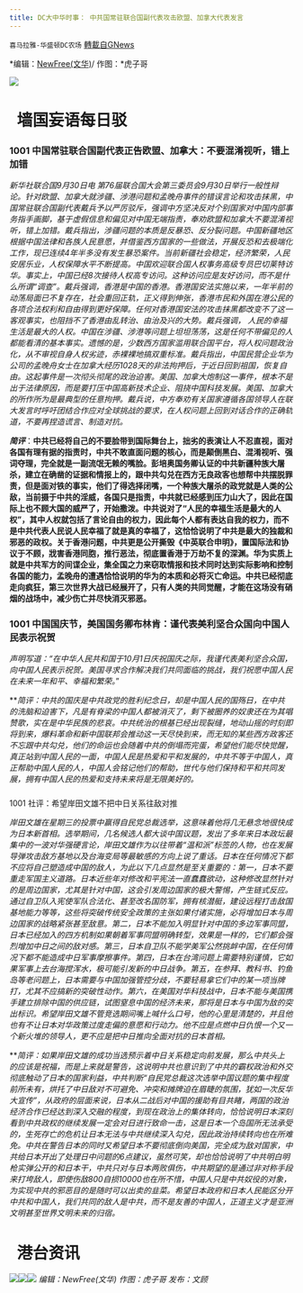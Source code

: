 ```yaml
---
title: DC大中华时事： 中共国常驻联合国副代表攻击欧盟、加拿大代表发言
---
```

`喜马拉雅-华盛顿DC农场` [轉載自GNews](https://gnews.org/zh-hans/1567603/)

*编辑：[NewFree(文华)](https://www.himalayawashingtondc.org/wp-admin/edit.php?post_type=post&amp;author=10)/ 作图：*虎子哥

![](http://himalayawashingtondc.org/wp-content/uploads/2021/08/ScreenShot-2021-08-01-at-17.25.09@2x.png)

#   墙国妄语每日驳

### 1001 中国常驻联合国副代表正告欧盟、加拿大：不要混淆视听，错上加错

*新华社联合国9月30日电 第76届联合国大会第三委员会9月30日举行一般性辩论。针对欧盟、加拿大就涉疆、涉港问题和孟晚舟事件的错误言论和攻击抹黑，中国常驻联合国副代表戴兵予以严厉驳斥，强调中方坚决反对个别国家对中国内部事务指手画脚，基于虚假信息和偏见对中国无端指责，奉劝欧盟和加拿大不要混淆视听，错上加错。戴兵指出，涉疆问题的本质是反暴恐、反分裂问题。中国新疆地区根据中国法律和各族人民意愿，并借鉴西方国家的一些做法，开展反恐和去极端化工作，现已连续4年半多没有发生暴恐案件。当前新疆社会稳定，经济繁荣，人民安居乐业，人权保障水平不断提高。中国欢迎联合国人权事务高级专员巴切莱特访华。事实上，中国已经8次接待人权高专访问。这种访问应是友好访问，而不是什么所谓“调查”。戴兵强调，香港是中国的香港。香港国安法实施以来，一年半前的动荡局面已不复存在，社会重回正轨，正义得到伸张，香港市民和外国在港公民的各项合法权利和自由得到更好保障。任何对香港国安法的攻击抹黑都改变不了这一客观事实，也阻挡不了香港由乱转治、由治及兴的大势。戴兵强调， 人民的幸福生活是最大的人权。中国在涉疆、涉港等问题上坦坦荡荡，这是任何不带偏见的人都能看清的基本事实。遗憾的是，少数西方国家滥用联合国平台，将人权问题政治化，从不审视自身人权劣迹，赤裸裸地搞双重标准。戴兵指出，中国民营企业华为公司的孟晚舟女士在加拿大经历1028天的非法拘押后，于近日回到祖国，恢复自由。这起事件是一次彻头彻尾的政治迫害。美国、加拿大炮制这一事件，根本不是出于法律原因，而是要打压中国高新技术企业、阻挠中国科技发展。美国、加拿大的所作所为是最典型的任意拘押。戴兵说，中方奉劝有关国家遵循各国领导人在联大发言时呼吁团结合作应对全球挑战的要求，在人权问题上回到对话合作的正确轨道，不要再捏造谎言、制造对抗。*

***简评***：**中共已经将自己的不要脸带到国际舞台上，拙劣的表演让人不忍直视，面对各国有理有据的指责时，中共不敢直面问题的核心，而是颠倒黑白、混淆视听、强词夺理，完全就是一副流氓无赖的嘴脸。彭培奥国务卿认证的中共新疆种族大屠杀，建立在确凿的证据和情报上的，跟中共勾兑在西方无良政客也想帮中共摆脱罪责，但是面对铁的事实，他们了得选择闭嘴，一个种族大屠杀的政党就是人类的公敌，当前摄于中共的淫威，各国只是指责，中共就已经感到压力山大了，因此在国际上也不顾大国的威严了，开始撒泼。中共说对了“人民的幸福生活是最大的人权”，其中人权就包括了言论自由的权力，因此每个人都有表达自我的权力，而不是中共代表人民说人民幸福了就是真的幸福了，这恰恰说明了中共是最大的独裁和邪恶的政权。关于香港问题，中共更是公开撕毁《中英联合申明》，置国际法和协议于不顾，戕害香港同胞，推行恶法，彻底置香港于万劫不复的深渊。华为实质上就是中共军方的间谍企业，集全国之力来窃取情报和技术同时达到实际影响和控制各国的能力，孟晚舟的遭遇恰恰说明的华为的本质和必将灭亡命运。中共已经彻底走向疯狂，第三次世界大战已经展开了，只有人类的共同觉醒，才能在这场没有硝烟的战场中，减少伤亡并尽快消灭邪恶。**

### 1001 中国国庆节，美国国务卿布林肯：谨代表美利坚合众国向中国人民表示祝贺

*声明写道：“在中华人民共和国于10月1日庆祝国庆之际，我谨代表美利坚合众国，向中国人民表示祝贺。美国寻求合作解决我们共同面临的挑战，我们祝愿中国人民在未来一年和平、幸福和繁荣。*”

***简评：*中共的国庆是中共政党的胜利纪念日，却是中国人民的国殇日，在中共的洗脑和迫害下，凡是有脊梁的中国人都被消灭了，剩下被圈养的奴隶还在为其唱赞歌，实在是中华民族的悲哀。中共统治的根基已经出现裂缝，地动山摇的时刻即将到来，爆料革命和新中国联邦会推动这一天尽快到来，而无知的某些西方政客还不忘跟中共勾兑，他们的命运也会随着中共的倒塌而完蛋，希望他们能尽快觉醒，真正站到中国人民的一面，中国人民是热爱和平和发展的，中共不等于中国人，真正帮助中国人民的人，中国人会铭记他们的帮助，世代与他们保持和平和共同发展，拥有中国人民的热爱和支持未来将是无限美好的。**

### 
1001 社评：希望岸田文雄不把中日关系往敌对推

*岸田文雄在星期三的投票中赢得自民党总裁选举，这意味着他将几无悬念地很快成为日本新首相。选举期间，几名候选人都大谈中国议题，发出了多年来日本政坛最集中的一波对华强硬言论，岸田文雄作为以往带着“温和派”标签的人物，也在发展导弹攻击敌方基地以及台海变局等最敏感的方向上说了重话。日本在任何情况下都不应将自己塑造成中国的敌人，为此以下几点显然是至关重要的：第一，日本不要重走军国主义道路。日本近些年对修改和平宪法一直蠢蠢欲动，这种修改显然针对的是周边国家，尤其是针对中国，这会引发周边国家的极大警惕，产生链式反应。通过自卫队入宪使军队合法化、甚至改名国防军，拥有核潜艇，建设远程打击敌国基地能力等等，这些将突破传统安全政策的主张如果付诸实施，必将增加日本与周边国家的战略紧张甚至敌意。第二，日本不能加入明显针对中国的多边军事同盟，日本已经加入的四方机制如果朝着军事同盟明确转型，效果是一样的，它们都会强烈增加中日之间的敌对感。第三，日本自卫队不能学美军公然挑衅中国，在任何情况下都不能造成中日军事摩擦事件。第四，日本在台湾问题上需要特别谨慎，它如果军事上去台海搅浑水，极可能引发新的中日战争。第五，在参拜、教科书、钓鱼岛等老问题上，日本需要与中国加强管控分歧，不要轻易拿它们中的某一项当牌打，尤其不应搞新的突破性动作。第六，在美国对华科技战中，日本不能与美国携手建立排除中国的供应链，试图窒息中国的经济未来，那将是日本与中国为敌的突出标识。希望岸田文雄不管竞选期间嘴上喊什么口号，他的心里是清楚的，并且他也有不让日本对华政策过度走偏的意愿和行动力。他不应是点燃中日仇恨一个又一个新火堆的领导人，更不应是把中日推向全面对抗的日本首相。*

***简评：*如果岸田文雄的成功当选预示着中日关系稳定向前发展，那么中共头上的应该是祝福，而是上来就是警告，这说明中共也意识到了中共的霸权政治和外交彻底触动了日本的国家利益，中共判断“自民党总裁这次选举中国议题的集中程度前所未有，烘托了中日敌对不可避免、冲突和摊牌迫在眉睫的氛围，犹如一次反华大宣传”，从政府的层面来说，日本从二战后对中国的援助有目共睹，两国的政治经济合作已经达到深入交融的程度，到现在政治上的集体转向，恰恰说明日本深刻看到中共政权的继续发展一定会对日进行致命一击，这是日本一个岛国所无法承受的，生死存亡的危机让日本无法与中共继续深入勾兑，因此政治持续转向也在所难免。中共在警告日本的同时又希望日本不要彻底倒向美国，完全成为敌对国家，中共给日本开出了处理日中问题的6点建议，虽然可笑，却也恰恰说明了中共明白明枪实弹公开的和日本干，中共只对与日本两败俱伤，中共期望的是通过非对称手段来打垮敌人，即使伤敌800自损10000也在所不惜，中国人只是中共奴役的对象，为实现中共的邪恶目的是随时可以出卖的韭菜。希望日本政府和日本人民能区分开中共和中国人，我们共同的敌人是中共，而不是友善的中国人，正道主义才是亚洲文明甚至世界文明未来的归宿。**

#   港台资讯
![](https://media.discordapp.net/attachments/858887785507323904/893457220707168286/01.png?width=1043&amp;height=586)![](https://media.discordapp.net/attachments/858887785507323904/893457326261039104/02.png?width=1043&amp;height=586)![](https://media.discordapp.net/attachments/858887785507323904/893457466841501766/03.png?width=1043&amp;height=586)
*编辑：NewFree(文华)*
*作图：虎子哥
发布：文顾*
